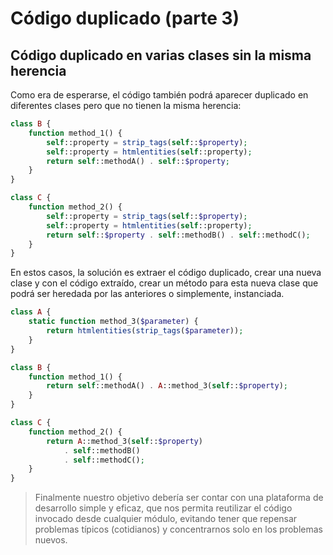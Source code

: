 # Código duplicado (parte 3)
## Código duplicado en varias clases sin la misma herencia

Como era de esperarse, el código también podrá aparecer duplicado en diferentes clases pero que no tienen la misma herencia:

```php
class B {
    function method_1() {
        self::property = strip_tags(self::$property);
        self::property = htmlentities(self::property);
        return self::methodA() . self::$property;
    }    
}

class C {
    function method_2() {
        self::property = strip_tags(self::$property);
        self::property = htmlentities(self::property);
        return self::$property . self::methodB() . self::methodC();
    }
}
```

En estos casos, la solución es extraer el código duplicado, crear una nueva clase y con el código extraído, crear un método para esta nueva clase que podrá ser heredada por las anteriores o simplemente, instanciada.


```php
class A {
    static function method_3($parameter) {
        return htmlentities(strip_tags($parameter));
    }
}

class B {
    function method_1() {
        return self::methodA() . A::method_3(self::$property);
    }
}

class C {
    function method_2() {
        return A::method_3(self::$property)
            . self::methodB()
            . self::methodC();
    }
}
```

>Finalmente nuestro objetivo debería ser contar con una plataforma de desarrollo simple y eficaz, que nos permita reutilizar el código invocado
desde cualquier módulo, evitando tener que repensar problemas típicos (cotidianos) y concentrarnos solo en los problemas nuevos.


